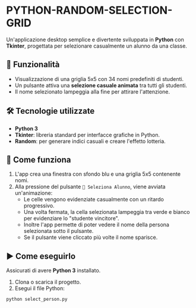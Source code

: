 # PYTHON-RANDOM-SELECTION-GRID

Un'applicazione desktop semplice e divertente sviluppata in **Python** con **Tkinter**, progettata per selezionare casualmente un alunno da una classe.

## 🚀 Funzionalità

- Visualizzazione di una griglia 5x5 con 34 nomi predefiniti di studenti.
- Un pulsante attiva una **selezione casuale animata** tra tutti gli studenti.
- Il nome selezionato lampeggia alla fine per attirare l'attenzione.


## 🛠️ Tecnologie utilizzate

- **Python 3**
- **Tkinter**: libreria standard per interfacce grafiche in Python.
- **Random**: per generare indici casuali e creare l'effetto lotteria.

## 🧠 Come funziona

1. L'app crea una finestra con sfondo blu e una griglia 5x5 contenente nomi.
2. Alla pressione del pulsante `🎲 Seleziona Alunno`, viene avviata un'animazione:
   - Le celle vengono evidenziate casualmente con un ritardo progressivo.
   - Una volta fermata, la cella selezionata lampeggia tra verde e bianco per evidenziare lo "studente vincitore".
   - Inoltre l'app permette di poter vedere il nome della persona selezionata sotto il pulsante.
   - Se il pulsante viene cliccato più volte il nome sparisce. 

## ▶️ Come eseguirlo

Assicurati di avere **Python 3** installato.

1. Clona o scarica il progetto.
2. Esegui il file Python:

```bash
python select_person.py
```

